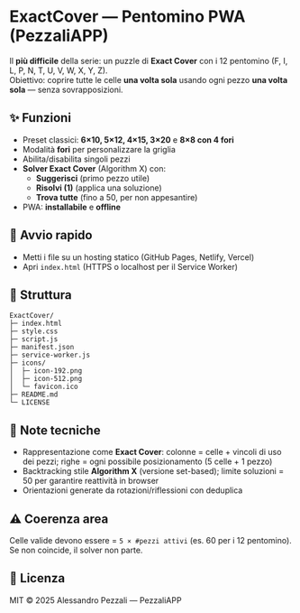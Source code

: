 # ExactCover — Pentomino PWA (PezzaliAPP)

Il **più difficile** della serie: un puzzle di **Exact Cover** con i 12 pentomino (F, I, L, P, N, T, U, V, W, X, Y, Z).  
Obiettivo: coprire tutte le celle **una volta sola** usando ogni pezzo **una volta sola** — senza sovrapposizioni.

## ✨ Funzioni
- Preset classici: **6×10, 5×12, 4×15, 3×20** e **8×8 con 4 fori**
- Modalità **fori** per personalizzare la griglia
- Abilita/disabilita singoli pezzi
- **Solver Exact Cover** (Algorithm X) con:
  - **Suggerisci** (primo pezzo utile)
  - **Risolvi (1)** (applica una soluzione)
  - **Trova tutte** (fino a 50, per non appesantire)
- PWA: **installabile** e **offline**

## 🚀 Avvio rapido
- Metti i file su un hosting statico (GitHub Pages, Netlify, Vercel)  
- Apri `index.html` (HTTPS o localhost per il Service Worker)

## 📂 Struttura
```
ExactCover/
├─ index.html
├─ style.css
├─ script.js
├─ manifest.json
├─ service-worker.js
├─ icons/
│  ├─ icon-192.png
│  ├─ icon-512.png
│  └─ favicon.ico
├─ README.md
└─ LICENSE
```

## 🧠 Note tecniche
- Rappresentazione come **Exact Cover**: colonne = celle + vincoli di uso dei pezzi; righe = ogni possibile posizionamento (5 celle + 1 pezzo)
- Backtracking stile **Algorithm X** (versione set-based); limite soluzioni = 50 per garantire reattività in browser
- Orientazioni generate da rotazioni/riflessioni con deduplica

## ⚠️ Coerenza area
Celle valide devono essere = `5 × #pezzi attivi` (es. 60 per i 12 pentomino). Se non coincide, il solver non parte.

## 📜 Licenza
MIT © 2025 Alessandro Pezzali — PezzaliAPP